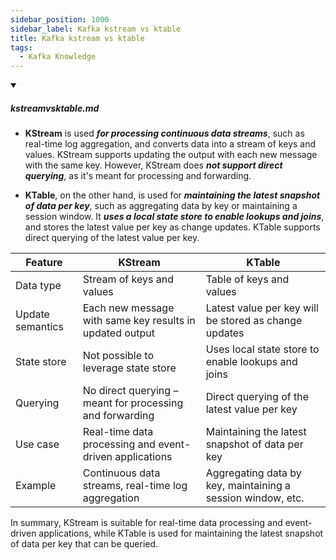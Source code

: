 ```yaml
---
sidebar_position: 1000
sidebar_label: Kafka kstream vs ktable
title: Kafka kstream vs ktable
tags:
  - Kafka Knowledge
---
```


<!-- https://brandfolder.com/workbench/extract-text-from-image -->
<!-- ![for root](/img/interviews/angular/forroot.png) -->

<details open>
<summary><h5>kstreamvsktable.md</h5></summary>

- **KStream** is used ***for processing continuous data streams***, such as real-time log aggregation, and converts data into a stream of keys and values. KStream supports updating the output with each new message with the same key. However, KStream does ***not support direct querying***, as it's meant for processing and forwarding.

- **KTable**, on the other hand, is used for ***maintaining the latest snapshot of data per key***, such as aggregating data by key or maintaining a session window. It ***uses a local state store to enable lookups and joins***, and stores the latest value per key as change updates. KTable supports direct querying of the latest value per key.

| Feature | KStream | KTable |
| --- | --- | --- |
| Data type | Stream of keys and values | Table of keys and values |
| Update semantics | Each new message with same key results in updated output | Latest value per key will be stored as change updates |
| State store | Not possible to leverage state store | Uses local state store to enable lookups and joins |
| Querying | No direct querying – meant for processing and forwarding | Direct querying of the latest value per key |
| Use case | Real-time data processing and event-driven applications | Maintaining the latest snapshot of data per key |
| Example | Continuous data streams, real-time log aggregation | Aggregating data by key, maintaining a session window, etc. |

In summary, KStream is suitable for real-time data processing and event-driven applications, while KTable is used for maintaining the latest snapshot of data per key that can be queried.
</details>
